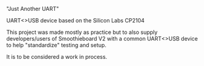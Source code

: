 "Just Another UART"

UART<>USB device based on the Silicon Labs CP2104

This project was made mostly as practice but to also supply developers/users of Smoothieboard V2 with a common UART<>USB device to help "standardize" testing and setup.

It is to be considered a work in process.


